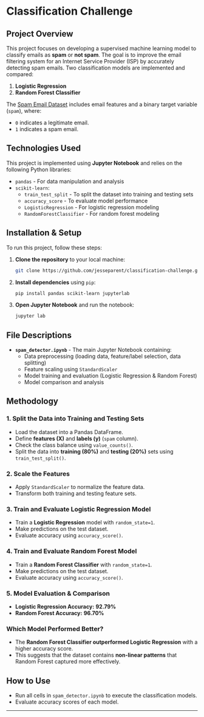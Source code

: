 # Classification Challenge

## Project Overview
This project focuses on developing a supervised machine learning model to classify emails as **spam** or **not spam**. The goal is to improve the email filtering system for an Internet Service Provider (ISP) by accurately detecting spam emails. Two classification models are implemented and compared:

1. **Logistic Regression**
2. **Random Forest Classifier**

The [Spam Email Dataset](https://static.bc-edx.com/ai/ail-v-1-0/m13/challenge/spam-data.csv) includes email features and a binary target variable (`spam`), where:
- `0` indicates a legitimate email.
- `1` indicates a spam email.

## Technologies Used
This project is implemented using **Jupyter Notebook** and relies on the following Python libraries:

- `pandas` - For data manipulation and analysis
- `scikit-learn`:
  - `train_test_split` - To split the dataset into training and testing sets
  - `accuracy_score` - To evaluate model performance
  - `LogisticRegression` - For logistic regression modeling
  - `RandomForestClassifier` - For random forest modeling

## Installation & Setup
To run this project, follow these steps:

1. **Clone the repository** to your local machine:
   ```sh
   git clone https://github.com/jesseparent/classification-challenge.git
   ```

2. **Install dependencies** using `pip`:
   ```sh
   pip install pandas scikit-learn jupyterlab
   ```
3. **Open Jupyter Notebook** and run the notebook:
   ```sh
   jupyter lab
   ```

## File Descriptions
- **`spam_detector.ipynb`** - The main Jupyter Notebook containing:
  - Data preprocessing (loading data, feature/label selection, data splitting)
  - Feature scaling using `StandardScaler`
  - Model training and evaluation (Logistic Regression & Random Forest)
  - Model comparison and analysis

## Methodology

### **1. Split the Data into Training and Testing Sets**
- Load the dataset into a Pandas DataFrame.
- Define **features (X)** and **labels (y)** (`spam` column).
- Check the class balance using `value_counts()`.
- Split the data into **training (80%)** and **testing (20%)** sets using `train_test_split()`.

### **2. Scale the Features**
- Apply `StandardScaler` to normalize the feature data.
- Transform both training and testing feature sets.

### **3. Train and Evaluate Logistic Regression Model**
- Train a **Logistic Regression** model with `random_state=1`.
- Make predictions on the test dataset.
- Evaluate accuracy using `accuracy_score()`.

### **4. Train and Evaluate Random Forest Model**
- Train a **Random Forest Classifier** with `random_state=1`.
- Make predictions on the test dataset.
- Evaluate accuracy using `accuracy_score()`.

### **5. Model Evaluation & Comparison**
- **Logistic Regression Accuracy:** **92.79%**
- **Random Forest Accuracy:** **96.70%**

### **Which Model Performed Better?**
- The **Random Forest Classifier outperformed Logistic Regression** with a higher accuracy score.
- This suggests that the dataset contains **non-linear patterns** that Random Forest captured more effectively.

## How to Use
- Run all cells in `spam_detector.ipynb` to execute the classification models.
- Evaluate accuracy scores of each model.

---

